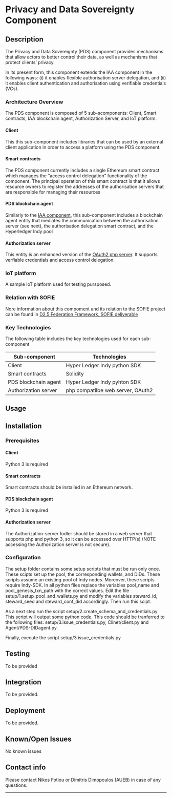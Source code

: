 # Privacy and Data Sovereignty Component
## Description

The Privacy and Data Sovereignty (PDS) component provides mechanisms that allow actors to better control their data, as well as mechanisms that protect clients’ privacy.

In its present form, this component extends the IAA component in the following ways: (i) it enables flexible authorisation server delegation, and (ii) it enables client authentication and authorisation using verifiable credentials (VCs).

### Architecture Overview

The PDS component is composed of 5 sub-scomponents: Client, Smart contracts, IAA blockchain agent, Authorization Server, and IoT platform.

#### Client
This this sub-component includes libraries that can be used by an external client application in order to access a platform using the PDS component. 

#### Smart contracts
The PDS component currently includes a single Ethereum smart contract which manages the “access control delegation” functionality of the component. The principal operation of this smart contract is that it allows resource owners to register the addresses of the authorisation servers that are responsible for managing their resources

#### PDS blockchain agent
Similarly to the [IAA component](https://github.com/SOFIE-project/IAA), this sub-component includes a blockchain agent entity that mediates the communication between the authorisation server (see next), the authorisation delegation smart contract, and the Hyperledger Indy pool

#### Authorization server
This entity is an enhanced version of the [OAuth2 php server](https://github.com/bshaffer/oauth2-server-php). It supports verfiable credentials and access control delegation. 

### IoT platform
A sample IoT platform used for testing pursposed. 


### Relation with SOFIE

Nore information about this compoment and its relation to the SOFIE project can be found in [D2.5 Federation Framework, SOFIE deliverable](https://media.voog.com/0000/0042/0957/files/SOFIE_D2.5-Federation_Framework%2C_2nd_version.pdf)


### Key Technologies

The following table includes the key technologies used for each sub-component

| Sub-component | Technologies |
| ------------- | ------------- |
| Client  | Hyper Ledger Indy python SDK |
| Smart contracts  | Solidity  |
| PDS blockchain agent  | Hyper Ledger Indy pyhton SDK   |
| Authorization server  | php compatilbe web server, OAuth2 |


## Usage


## Installation

### Prerequisites

#### Client
Python 3 is required

#### Smart contracts
Smart contracts should be installed in an Ethereum network. 

#### PDS blockchain agent
Python 3 is required 

#### Authorization server
The Authorization-server fodler should be stored in a web server that supports php and python 3, so it can be accessed over HTTP(s) (NOTE accessing the Authorization server is not secure).

### Configuration

The setup folder contains some setup scripts that must be run only once. These scipts set up the pool, the corresponding wallets, and DIDs. These scripts assume an existing pool of Indy nodes. Moreover, these scripts require Indy-SDK. In all python files replace the variables pool_name and pool_genesis_txn_path with the correct values. Edit the file setup/1.setup_pool_and_wallets.py and modify the variables steward_id, steward_seed and steward_conf_did accordingly. Then run this scipt.

As a next step run the script setup/2.create_schema_and_credentials.py This script will output some python code. This code should be tranferred to the following files: setup/3.issue_credentials.py, Clinet/client.py and Agent/PDS-DIDagent.py.

Finally, execute the script setup/3.issue_credentials.py


## Testing

To be provided 


## Integration

To be provided.

## Deployment

To be provided.

## Known/Open Issues

No known issues

## Contact info

Please contact Nikos Fotiou or Dimitris Dimopoulos (AUEB) in case of any questions.

***